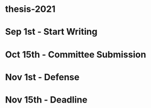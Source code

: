 # thesis-2021

# Sep  1st - Start Writing
# Oct 15th - Committee Submission
# Nov  1st - Defense
# Nov 15th - Deadline
